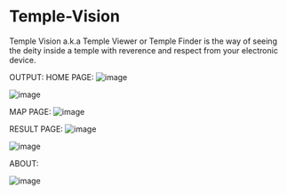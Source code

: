# Temple-Vision
Temple Vision a.k.a Temple Viewer or Temple Finder is the way of seeing the deity inside a temple with reverence and respect from your electronic device.


OUTPUT:
HOME PAGE:
![image](https://github.com/SourabGarg/Temple-Vision/assets/112079423/62048f9a-e320-41a7-b3e9-cb3fe8f7aa06)

![image](https://github.com/SourabGarg/Temple-Vision/assets/112079423/8cff5dc2-96d8-4e0b-8586-7f25772e9c23)

MAP PAGE:
![image](https://github.com/SourabGarg/Temple-Vision/assets/112079423/9fe707e4-44e9-4a37-84d5-496d5cf50764)

RESULT PAGE:
![image](https://github.com/SourabGarg/Temple-Vision/assets/112079423/7b93d4f5-ff49-47c4-8a7a-46f7cb9f8879)

![image](https://github.com/SourabGarg/Temple-Vision/assets/112079423/8a8d49ee-9c80-4cc0-94a4-3a14f37b9a7a)

ABOUT:

![image](https://github.com/SourabGarg/Temple-Vision/assets/112079423/8cdf7815-9ffb-49d4-9fa7-d24d29154c38)
